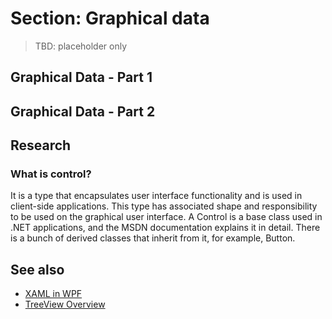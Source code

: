 # Section: Graphical data

> TBD: placeholder only

## Graphical Data - Part 1

## Graphical Data - Part 2

## Research

### What is control?

It is a type that encapsulates user interface functionality and is used in client-side applications. This type has associated shape and responsibility to be used on the graphical user interface. A Control is a base class used in .NET applications, and the MSDN documentation explains it in detail. There is a bunch of derived classes that inherit from it, for example, Button.

## See also

* [XAML in WPF](https://docs.microsoft.com/dotnet/framework/wpf/advanced/xaml-in-wpf)
* [TreeView Overview](https://docs.microsoft.com/dotnet/framework/wpf/controls/treeview-overview?view=netframework-4.7.2)
